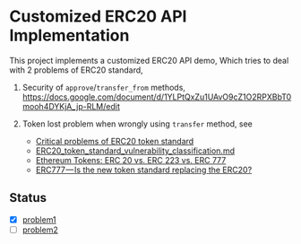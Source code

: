 # Customized ERC20 API Implementation

This project implements a customized ERC20 API demo, Which tries to deal with 2 problems of ERC20 standard,

1. Security of `approve`/`transfer_from` methods, <https://docs.google.com/document/d/1YLPtQxZu1UAvO9cZ1O2RPXBbT0mooh4DYKjA_jp-RLM/edit>
2. Token lost problem when wrongly using `transfer` method, see

    - [Critical problems of ERC20 token standard](https://medium.com/@dexaran820/erc20-token-standard-critical-problems-3c10fd48657b)
    - [ERC20_token_standard_vulnerability_classification.md](https://gist.github.com/Dexaran/ddb3e89fe64bf2e06ed15fbd5679bd20)
    - [Ethereum Tokens: ERC 20 vs. ERC 223 vs. ERC 777](https://www.blockchain-council.org/ethereum/ethereum-tokens-erc-20-vs-erc-223-vs-erc-777/)
    - [ERC777 — Is the new token standard replacing the ERC20?](https://hackernoon.com/erc777-is-the-new-token-standard-replacing-the-erc20-fd6319c3b13)

## Status

- [x] [problem1]()
- [ ] [problem2]()
